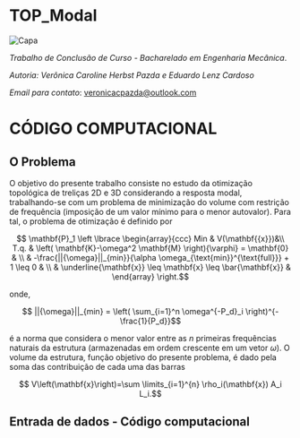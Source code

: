 # TOP_Modal

![Capa](https://github.com/carolpazda/TOP_Modal/assets/107930972/b1e196a8-e4e5-4d47-882b-45551257e5bc)

_Trabalho de Conclusão de Curso - Bacharelado em Engenharia Mecânica_.

_Autoria: Verônica Caroline Herbst Pazda e Eduardo Lenz Cardoso_

_Email para contato_: veronicacpazda@outlook.com

# CÓDIGO COMPUTACIONAL

## O Problema
O objetivo do presente trabalho consiste no estudo da otimização topológica de treliças 2D e 3D considerando a resposta modal, trabalhando-se com um problema de minimização do volume com restrição de frequência (imposição de um valor mínimo para o menor autovalor). Para tal, o problema de otimização é definido por

```math
       \mathbf{P}_1 \left \lbrace \begin{array}{ccc}
       Min  &  V(\mathbf{{x}})&\\
        T.q. &  \left( \mathbf{K}-\omega^2 \mathbf{M} \right){\varphi} = \mathbf{0} & \\
        & -\frac{||{\omega}||_{min}}{\alpha \omega_{\text{min}}^{\text{full}}} + 1 \leq 0 & \\
        & \underline{\mathbf{x}} \leq \mathbf{x} \leq \bar{\mathbf{x}} & 
    \end{array} \right.
```
onde,
```math
  ||{\omega}||_{min} = \left( \sum_{i=1}^n \omega^{-P_d}_i  \right)^{-\frac{1}{P_d}}
```
é a norma que considera o menor valor entre as $n$ primeiras frequências naturais da estrutura (armazenadas em ordem crescente em um vetor $\omega$). O volume da estrutura, função objetivo do presente problema, é dado pela soma das contribuição de cada uma das barras

```math
       V\left(\mathbf{x}\right)=\sum \limits_{i=1}^{n} \rho_i(\mathbf{x}) A_i L_i.
```

## Entrada de dados - Código computacional
